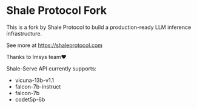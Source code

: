 # Shale Protocol Fork

This is a fork by Shale Protocol to build a production-ready LLM inference infrastructure.

See more at https://shaleprotocol.com

Thanks to lmsys team❤️


Shale-Serve API currently supports:

* vicuna-13b-v1.1
* falcon-7b-instruct
* falcon-7b
* codet5p-6b
